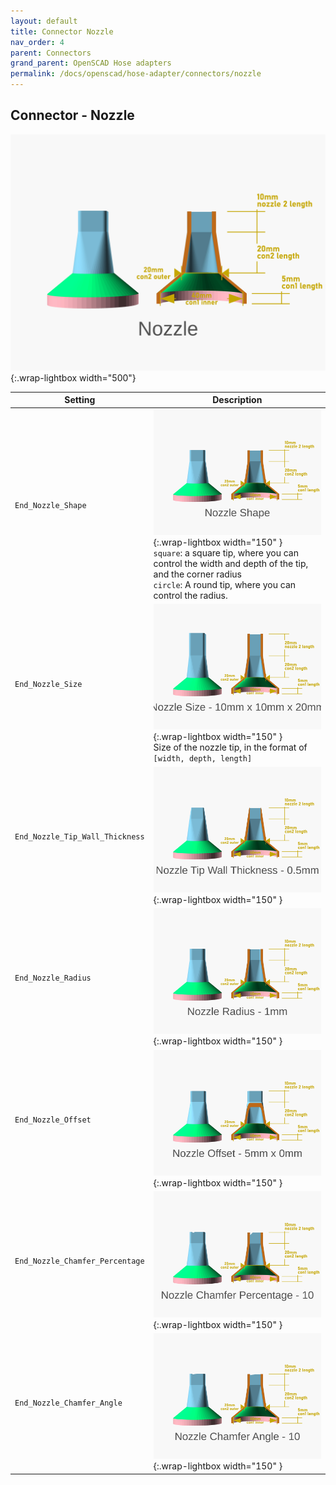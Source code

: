 ```yaml
---
layout: default
title: Connector Nozzle
nav_order: 4
parent: Connectors
grand_parent: OpenSCAD Hose adapters
permalink: /docs/openscad/hose-adapter/connectors/nozzle
---
```

## Connector - Nozzle
![Nozzle](/assets/openscad/hose-adapters/vacuum_hose_adapter-nozzle_demo_text.gif){:.wrap-lightbox width="500"}<br>

Setting | Description
-|-
`End_Nozzle_Shape` | ![vacuum_hose_adapter nozzle_shape](/assets/openscad/hose-adapters/vacuum_hose_adapter-nozzle_shape_text.gif){:.wrap-lightbox  width="150" }<br>`square`: a square tip, where you can control the width and depth of the tip, and the corner radius<br>`circle`: A round tip, where you can control the radius.
`End_Nozzle_Size` | ![vacuum_hose_adapter nozzle_size](/assets/openscad/hose-adapters/vacuum_hose_adapter-nozzle_size_text.gif){:.wrap-lightbox  width="150" }<br>Size of the nozzle tip, in the format of `[width, depth, length]`
`End_Nozzle_Tip_Wall_Thickness` | ![vacuum_hose_adapter nozzle_tipwallthickness](/assets/openscad/hose-adapters/vacuum_hose_adapter-nozzle_tipwallthickness_text.gif){:.wrap-lightbox  width="150" }<br>
`End_Nozzle_Radius` | ![vacuum_hose_adapter nozzle_radius](/assets/openscad/hose-adapters/vacuum_hose_adapter-nozzle_radius_text.gif){:.wrap-lightbox  width="150" }<br>
`End_Nozzle_Offset` | ![vacuum_hose_adapter nozzle_offset](/assets/openscad/hose-adapters/vacuum_hose_adapter-nozzle_offset_text.gif){:.wrap-lightbox  width="150" }<br>
`End_Nozzle_Chamfer_Percentage` | ![vacuum_hose_adapter nozzle_chamferpercentage](/assets/openscad/hose-adapters/vacuum_hose_adapter-nozzle_chamferpercentage_text.gif){:.wrap-lightbox  width="150" }<br>
`End_Nozzle_Chamfer_Angle` | ![vacuum_hose_adapter nozzle_chamferangle](/assets/openscad/hose-adapters/vacuum_hose_adapter-nozzle_chamferangle_text.gif){:.wrap-lightbox  width="150" }<br>
